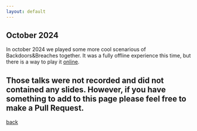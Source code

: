 ```yaml
---
layout: default
---
```


## October 2024

In october 2024 we played some more cool scenarious of Backdoors&Breaches together. 
It was a fully offline experience this time, but there is a way to play it [online](https://play.backdoorsandbreaches.com/). 


## Those talks were not recorded and did not contained any slides. However, if you have something to add to this page please feel free to make a Pull Request. 

[back](/)